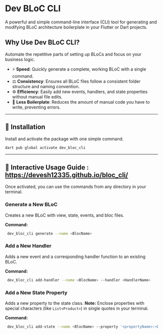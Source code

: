 
# Dev BLoC CLI

A powerful and simple command-line interface (CLI) tool for generating and modifying BLoC architecture boilerplate in your Flutter or Dart projects.



## Why Use Dev BLoC CLI?

Automate the repetitive parts of setting up BLoCs and focus on your business logic.

* ⚡️ **Speed**: Quickly generate a complete, working BLoC with a single command.
* ⚖️ **Consistency**: Ensures all BLoC files follow a consistent folder structure and naming convention.
* ⚙️ **Efficiency**: Easily add new events, handlers, and state properties without manual file edits.
* 📝 **Less Boilerplate**: Reduces the amount of manual code you have to write, preventing errors.

***

## 🚀 Installation

Install and activate the package with one simple command.

```bash
dart pub global activate dev_bloc_cli
```

-----

## 📖 Interactive Usage Guide : https://devesh12335.github.io/bloc_cli/

Once activated, you can use the commands from any directory in your terminal.

### Generate a New BLoC

Creates a new BLoC with view, state, events, and bloc files.

**Command:**

```bash
 dev_bloc_cli generate --name <BlocName>
```

### Add a New Handler

Adds a new event and a corresponding handler function to an existing BLoC.

**Command:**

```bash
 dev_bloc_cli add-handler --name <BlocName> --handler <HandlerName>
```

### Add a New State Property

Adds a new property to the state class. **Note:** Enclose properties with special characters (like `List<Product>`) in single quotes in your terminal.

**Command:**

```bash
 dev_bloc_cli add-state --name <BlocName> --property '<propertyName>:<DataType>'
```

